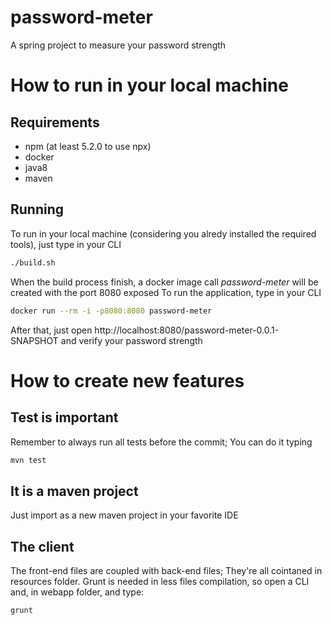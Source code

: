 # password-meter
A spring project to measure your password strength

# How to run in your local machine
## Requirements
* npm (at least 5.2.0 to use npx)
* docker
* java8
* maven

## Running
To run in your local machine (considering you alredy installed the required tools), just type in your CLI
```sh
./build.sh
```
When the build process finish, a docker image call *password-meter* will be created with the port 8080 exposed
To run the application, type in your CLI
```sh
docker run --rm -i -p8080:8080 password-meter
```
After that, just open http://localhost:8080/password-meter-0.0.1-SNAPSHOT and verify your password strength

# How to create new features

## Test is important
Remember to always run all tests before the commit; You can do it typing
```sh
mvn test
```

## It is a maven project
Just import as a new maven project in your favorite IDE

## The client
The front-end files are coupled with back-end files; They're all cointaned in resources folder.
Grunt is needed in less files compilation, so open a CLI and, in webapp folder, and type:
```sh
grunt
```
